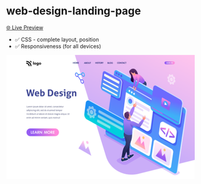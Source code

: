 # web-design-landing-page

[🌐 Live Preview](https://web-design-landing-page-dun.vercel.app/)

- ✅ CSS - complete layout, position
- ✅ Responsiveness (for all devices)

![Cover](./cover.png)

